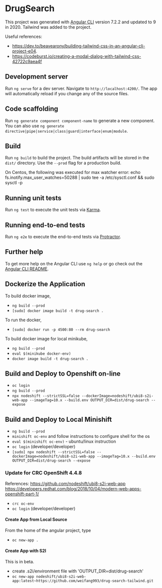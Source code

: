 # DrugSearch

This project was generated with [Angular CLI](https://github.com/angular/angular-cli) version 7.2.2 and updated to 9 in 2020. Tailwind was added to the project.

Useful references:

* https://dev.to/beavearony/building-tailwind-css-in-an-angular-cli-project-e04. 
* https://codeburst.io/creating-a-modal-dialog-with-tailwind-css-42722c9aea4f

## Development server

Run `ng serve` for a dev server. Navigate to `http://localhost:4200/`. The app will automatically reload if you change any of the source files.

## Code scaffolding

Run `ng generate component component-name` to generate a new component. You can also use `ng generate directive|pipe|service|class|guard|interface|enum|module`.

## Build

Run `ng build` to build the project. The build artifacts will be stored in the `dist/` directory. Use the `--prod` flag for a production build.

On Centos, the following was executed for max watcher error:
echo fs.inotify.max_user_watches=50288 | sudo tee -a /etc/sysctl.conf && sudo sysctl -p

## Running unit tests

Run `ng test` to execute the unit tests via [Karma](https://karma-runner.github.io).

## Running end-to-end tests

Run `ng e2e` to execute the end-to-end tests via [Protractor](http://www.protractortest.org/).

## Further help

To get more help on the Angular CLI use `ng help` or go check out the [Angular CLI README](https://github.com/angular/angular-cli/blob/master/README.md).


## Dockerize the Application

To build docker image,

* `ng build --prod`
* `[sudo] docker image build -t drug-search .`

To run the docker,

* `[sudo] docker run -p 4500:80 --rm drug-search` 

To build docker image for local minikube,

* `ng build --prod`
* `eval $(minikube docker-env)`
* `docker image build -t drug-search .`

## Build and Deploy to Openshift on-line

* `oc login`
* `ng build --prod`
* `npx nodeshift --strictSSL=false --dockerImage=nodeshift/ubi8-s2i-web-app --imageTag=10.x --build.env OUTPUT_DIR=dist/drug-search --expose`

## Build and Deploy to Local Minishift

* `ng build --prod`
* `minishift oc-env` and follow instructions to configure shell for the os
* `eval $(minishift oc-env)` - ubuntu/linux instruction
* `oc login`  (developer/developer)
* `[sudo] npx nodeshift --strictSSL=false --dockerImage=nodeshift/ubi8-s2i-web-app --imageTag=10.x --build.env OUTPUT_DIR=dist/drug-search --expose`

### Update for CRC OpenShift 4.4.8 ###

References: 
https://github.com/nodeshift/ubi8-s2i-web-app
https://developers.redhat.com/blog/2018/10/04/modern-web-apps-openshift-part-1/

* `crc oc-env`
* `oc login`  (developer/developer)

#### Create App from Local Source ####

From the home of the angular project, type

* `oc new-app .`

#### Create App with S2I ####

This is in beta.

* create .s2i/environment file with 'OUTPUT_DIR=dist/drug-search'
* `oc new-app nodeshift/ubi8-s2i-web-app:latest~https://github.com/weifang993/drug-search-tailwind.git`
